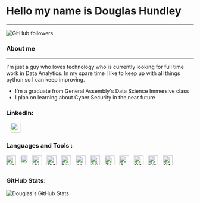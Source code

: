 # Hello my name is Douglas Hundley
___

![GitHub followers](https://img.shields.io/github/followers/Douglas-Hundley?logo=GitHub)

### About me 
___
I'm just a guy who loves technology who is currently looking for full time work in Data Analytics. In my spare time I like to keep up with all things python so I can keep improving. 

- I'm a graduate from General Assembly's Data Science Immersive class
- I plan on learning about Cyber Security in the near future

### LinkedIn:
&nbsp;&nbsp;
[<img width="26px" src="https://cdn.jsdelivr.net/gh/devicons/devicon/icons/linkedin/linkedin-original.svg"/>](https://www.linkedin.com/in/douglas-hundley/)


### Languages and Tools :
[<img align="left" alt="Visual Studio Code" width="26px" src="https://cdn.jsdelivr.net/gh/devicons/devicon/icons/vscode/vscode-original.svg" style="padding-right:10px;" />][vscode]
[<img align="left" alt="Sublime" width="18px" src="https://api.iconify.design/logos/sublimetext-icon.svg" style="padding-right:10px;" />][sublime]
[<img align="left" alt="Jupyter Notebooks" width="26px" src="https://cdn.jsdelivr.net/gh/devicons/devicon/icons/jupyter/jupyter-original.svg" style="padding-right:10px;" />][jupyter]
[<img align="left" alt="Python" width="26px" src="https://cdn.jsdelivr.net/gh/devicons/devicon/icons/python/python-original.svg" style="padding-right:10px;" />][python]
[<img align="left" alt="NumPy" width="26px" src="https://cdn.jsdelivr.net/gh/devicons/devicon/icons/numpy/numpy-original.svg" style="padding-right:10px;" />][numpy]
[<img align="left" alt="pandas" width="26px" src="https://cdn.jsdelivr.net/gh/devicons/devicon/icons/pandas/pandas-original.svg" style="padding-right:10px;" />][pandas]
[<img align="left" alt="SQLite" width="26px" src="https://api.iconify.design/vscode-icons/file-type-sqlite.svg" style="padding-right:10px;" />][sqlite]
[<img align="left" alt="TensorFlow" width="26px" src="https://cdn.jsdelivr.net/gh/devicons/devicon/icons/tensorflow/tensorflow-original.svg" style="padding-right:10px;" />][tensorflow]
[<img align="left" alt="AWS" width="26px" src="https://cdn.jsdelivr.net/gh/devicons/devicon/icons/amazonwebservices/amazonwebservices-original.svg" style="padding-right:10px;" />][aws]
[<img align="left" alt="Git" width="26px" src="https://cdn.jsdelivr.net/gh/devicons/devicon/icons/git/git-original.svg" style="padding-right:10px;" />][git]
[<img align="left" alt="GitHub" width="26px" src="https://user-images.githubusercontent.com/3369400/139447912-e0f43f33-6d9f-45f8-be46-2df5bbc91289.png" style="padding-right:10px;" />](https://github.com/#gh-dark-mode-only)
[<img align="left" alt="GitHub" width="26px" src="https://user-images.githubusercontent.com/3369400/139448065-39a229ba-4b06-434b-bc67-616e2ed80c8f.png" style="padding-right:10px;" />](https://github.com/#gh-light-mode-only)


<br />
<br />



### GitHub Stats:
<img align="left" alt="Douglas's GitHub Stats" src="https://github-readme-stats.vercel.app/api?username=Douglas-Hundley&hide=contribs,issues&theme=tokyonight" />


[vscode]: https://code.visualstudio.com/
[sublime]: https://www.sublimetext.com/
[jupyter]: https://jupyter.org/
[python]: https://www.python.org/
[numpy]: https://numpy.org/
[pandas]: https://pandas.pydata.org/
[sqlite]: https://www.sqlite.org/index.html
[tensorflow]: https://www.tensorflow.org/
[aws]: https://aws.amazon.com/
[git]: https://git-scm.com/

